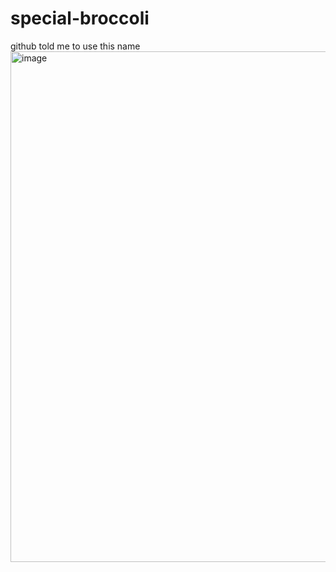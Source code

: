 # special-broccoli
github told me to use this name
<img width="817" alt="image" src="https://github.com/user-attachments/assets/d7264d4a-b379-481e-988d-174729dd958f" />
